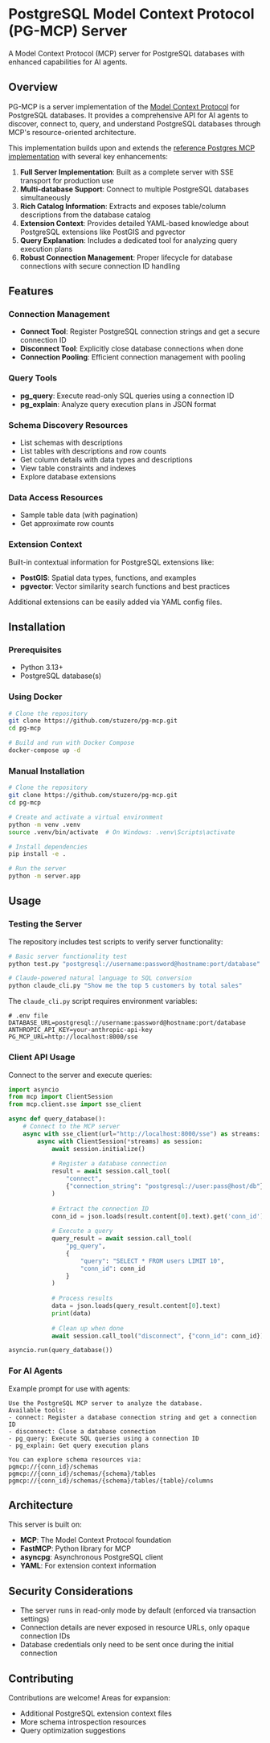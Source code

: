 # PostgreSQL Model Context Protocol (PG-MCP) Server

A Model Context Protocol (MCP) server for PostgreSQL databases with enhanced capabilities for AI agents.

## Overview

PG-MCP is a server implementation of the [Model Context Protocol](https://github.com/modelcontextprotocol/mcp) for PostgreSQL databases. It provides a comprehensive API for AI agents to discover, connect to, query, and understand PostgreSQL databases through MCP's resource-oriented architecture.

This implementation builds upon and extends the [reference Postgres MCP implementation](https://github.com/modelcontextprotocol/servers/tree/main/src/postgres) with several key enhancements:

1. **Full Server Implementation**: Built as a complete server with SSE transport for production use
2. **Multi-database Support**: Connect to multiple PostgreSQL databases simultaneously
3. **Rich Catalog Information**: Extracts and exposes table/column descriptions from the database catalog
4. **Extension Context**: Provides detailed YAML-based knowledge about PostgreSQL extensions like PostGIS and pgvector
5. **Query Explanation**: Includes a dedicated tool for analyzing query execution plans
6. **Robust Connection Management**: Proper lifecycle for database connections with secure connection ID handling

## Features

### Connection Management

- **Connect Tool**: Register PostgreSQL connection strings and get a secure connection ID
- **Disconnect Tool**: Explicitly close database connections when done
- **Connection Pooling**: Efficient connection management with pooling

### Query Tools

- **pg_query**: Execute read-only SQL queries using a connection ID
- **pg_explain**: Analyze query execution plans in JSON format

### Schema Discovery Resources

- List schemas with descriptions
- List tables with descriptions and row counts
- Get column details with data types and descriptions
- View table constraints and indexes
- Explore database extensions

### Data Access Resources

- Sample table data (with pagination)
- Get approximate row counts

### Extension Context

Built-in contextual information for PostgreSQL extensions like:

- **PostGIS**: Spatial data types, functions, and examples
- **pgvector**: Vector similarity search functions and best practices

Additional extensions can be easily added via YAML config files.

## Installation

### Prerequisites

- Python 3.13+
- PostgreSQL database(s)

### Using Docker

```bash
# Clone the repository
git clone https://github.com/stuzero/pg-mcp.git
cd pg-mcp

# Build and run with Docker Compose
docker-compose up -d
```

### Manual Installation

```bash
# Clone the repository
git clone https://github.com/stuzero/pg-mcp.git
cd pg-mcp

# Create and activate a virtual environment
python -m venv .venv
source .venv/bin/activate  # On Windows: .venv\Scripts\activate

# Install dependencies
pip install -e .

# Run the server
python -m server.app
```

## Usage

### Testing the Server

The repository includes test scripts to verify server functionality:

```bash
# Basic server functionality test
python test.py "postgresql://username:password@hostname:port/database"

# Claude-powered natural language to SQL conversion
python claude_cli.py "Show me the top 5 customers by total sales"
```

The `claude_cli.py` script requires environment variables:

```
# .env file
DATABASE_URL=postgresql://username:password@hostname:port/database
ANTHROPIC_API_KEY=your-anthropic-api-key
PG_MCP_URL=http://localhost:8000/sse
```

### Client API Usage

Connect to the server and execute queries:

```python
import asyncio
from mcp import ClientSession
from mcp.client.sse import sse_client

async def query_database():
    # Connect to the MCP server
    async with sse_client(url="http://localhost:8000/sse") as streams:
        async with ClientSession(*streams) as session:
            await session.initialize()
            
            # Register a database connection
            result = await session.call_tool(
                "connect", 
                {"connection_string": "postgresql://user:pass@host/db"}
            )
            
            # Extract the connection ID
            conn_id = json.loads(result.content[0].text).get('conn_id')
            
            # Execute a query
            query_result = await session.call_tool(
                "pg_query", 
                {
                    "query": "SELECT * FROM users LIMIT 10",
                    "conn_id": conn_id
                }
            )
            
            # Process results
            data = json.loads(query_result.content[0].text)
            print(data)
            
            # Clean up when done
            await session.call_tool("disconnect", {"conn_id": conn_id})

asyncio.run(query_database())
```

### For AI Agents

Example prompt for use with agents:

```
Use the PostgreSQL MCP server to analyze the database. 
Available tools:
- connect: Register a database connection string and get a connection ID
- disconnect: Close a database connection
- pg_query: Execute SQL queries using a connection ID
- pg_explain: Get query execution plans

You can explore schema resources via:
pgmcp://{conn_id}/schemas
pgmcp://{conn_id}/schemas/{schema}/tables
pgmcp://{conn_id}/schemas/{schema}/tables/{table}/columns
```

## Architecture

This server is built on:

- **MCP**: The Model Context Protocol foundation
- **FastMCP**: Python library for MCP
- **asyncpg**: Asynchronous PostgreSQL client
- **YAML**: For extension context information

## Security Considerations

- The server runs in read-only mode by default (enforced via transaction settings)
- Connection details are never exposed in resource URLs, only opaque connection IDs
- Database credentials only need to be sent once during the initial connection

## Contributing

Contributions are welcome! Areas for expansion:

- Additional PostgreSQL extension context files
- More schema introspection resources
- Query optimization suggestions
